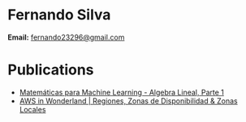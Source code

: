 # Fernando Silva
<b>Email:</b> fernando23296@gmail.com

# Publications
* <span style="color:black">[Matemáticas para Machine Learning - Algebra Lineal, Parte 1](www.google.com)</span>
* [AWS in Wonderland | Regiones, Zonas de Disponibilidad & Zonas Locales]()
